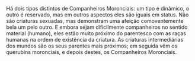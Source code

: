 ﻿Há dois tipos distintos de Companheiros Moronciais: um tipo é dinâmico, o outro é reservado, mas em outros aspectos eles são iguais em status. Não são criaturas sexuadas, mas demonstram uma afeição comoventemente bela um pelo outro. E embora sejam dificilmente companheiros no sentido material (humano), eles estão muito próximo do parentesco com as raças humanas na ordem de existência da criatura. As criaturas intermediárias dos mundos são os seus parentes mais próximos; em seguida vêm os querubins moronciais, e depois destes, os Companheiros Moronciais.